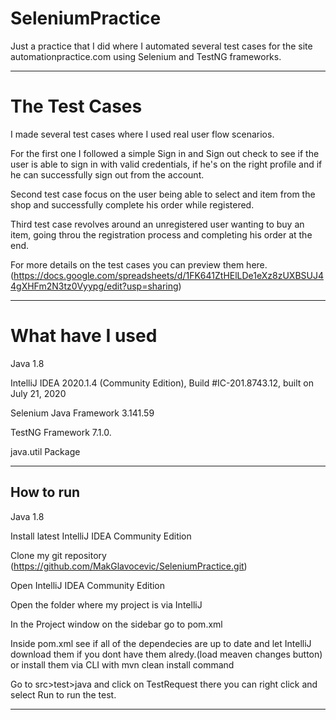 # SeleniumPractice

Just a practice that I did where I automated several test cases for the site automationpractice.com using Selenium and TestNG frameworks.

--------------------------------------

# The Test Cases

I made several test cases where I used real user flow scenarios. 

For the first one I followed a simple Sign in and Sign out check to see if the user is able to sign in with valid credentials, if he's on the right profile and if he can successfully sign out from the account. 

Second test case focus on the user being able to select and item from the shop and successfully complete his order while registered. 

Third test case revolves around an unregistered user wanting to buy an item, going throu the registration process and completing his order at the end. 

For more details on the test cases you can preview them here. (https://docs.google.com/spreadsheets/d/1FK641ZtHElLDe1eXz8zUXBSUJ44gXHFm2N3tz0Vyypg/edit?usp=sharing)

--------------------------------------

# What have I used

Java 1.8

IntelliJ IDEA 2020.1.4 (Community Edition), Build #IC-201.8743.12, built on July 21, 2020

Selenium Java Framework 3.141.59

TestNG Framework 7.1.0.

java.util Package

--------------------------------------

## How to run

Java 1.8

Install latest IntelliJ IDEA Community Edition

Clone my git repository (https://github.com/MakGlavocevic/SeleniumPractice.git)

Open IntelliJ IDEA Community Edition

Open the folder where my project is via IntelliJ

In the Project window on the sidebar go to pom.xml 

Inside pom.xml see if all of the dependecies are up to date and let IntelliJ download them if you dont have them alredy.(load meaven changes button) or install them via CLI with mvn clean install command

Go to src>test>java and click on TestRequest there you can right click and select Run to run the test.

--------------------------------------




